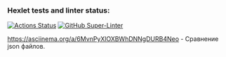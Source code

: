 ### Hexlet tests and linter status:
[![Actions Status](https://github.com/velibegov/php-project-lvl2/workflows/hexlet-check/badge.svg)](https://github.com/velibegov/php-project-lvl2/actions)
[![GitHub Super-Linter](https://github.com/<velibegov>/<php-project-lvl2>/workflows/Lint%20Code%20Base/badge.svg)](https://github.com/marketplace/actions/super-linter)

https://asciinema.org/a/6MvnPyXlOXBWhDNNgDURB4Neo - Сравнение json файлов.